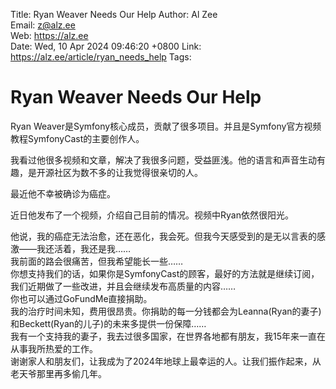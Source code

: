 Title:  Ryan Weaver Needs Our Help
Author: Al Zee  
Email:  z@alz.ee  
Web:    https://alz.ee  
Date:   Wed, 10 Apr 2024 09:46:20 +0800
Link:   https://alz.ee/article/ryan_needs_help
Tags:   

# Ryan Weaver Needs Our Help
Ryan Weaver是Symfony核心成员，贡献了很多项目。并且是Symfony官方视频教程SymfonyCast的主要创作人。  

我看过他很多视频和文章，解决了我很多问题，受益匪浅。他的语言和声音生动有趣，是开源社区为数不多的让我觉得很亲切的人。

最近他不幸被确诊为癌症。  

近日他发布了一个视频，介绍自己目前的情况。视频中Ryan依然很阳光。  

他说，我的癌症无法治愈，还在恶化，我会死。但我今天感受到的是无以言表的感激——我还活着，我还是我……  
我前面的路会很痛苦，但我希望能长一些……   
你想支持我们的话，如果你是SymfonyCast的顾客，最好的方法就是继续订阅，我们近期做了一些改进，并且会继续发布高质量的内容……  
你也可以通过GoFundMe直接捐助。  
我的治疗时间未知，费用很昂贵。你捐助的每一分钱都会为Leanna(Ryan的妻子)和Beckett(Ryan的儿子)的未来多提供一份保障……  
我有一个支持我的妻子，我去过很多国家，在世界各地都有朋友，我15年来一直在从事我所热爱的工作。  
谢谢家人和朋友们，让我成为了2024年地球上最幸运的人。让我们振作起来，从老天爷那里再多偷几年。
